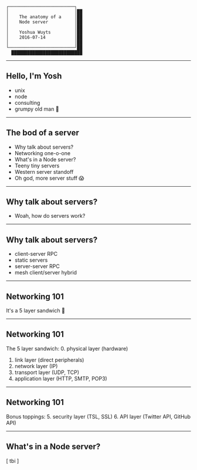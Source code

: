 ```
┌─────────────────────────┐
│                         │██
│    The anatomy of a     │██
│    Node server          │██
│                         │██
│    Yoshua Wuyts         │██
│    2016-07-14           │██
│                         │██
└─────────────────────────┘██
  ███████████████████████████
```

---
## Hello, I'm Yosh
- unix
- node
- consulting
- grumpy old man 👴

---
## The bod of a server
- Why talk about servers?
- Networking one-o-one
- What's in a Node server?
- Teeny tiny servers
- Western server standoff
- Oh god, more server stuff 😱

---
## Why talk about servers?
- Woah, how do servers work?

---
## Why talk about servers?
- client-server RPC
- static servers
- server-server RPC
- mesh client/server hybrid

---
## Networking 101
It's a 5 layer sandwich 🍔

---
## Networking 101
The 5 layer sandwich:
0. physical layer (hardware)
1. link layer (direct peripherals)
2. network layer (IP)
3. transport layer (UDP, TCP)
4. application layer (HTTP, SMTP, POP3)

---
## Networking 101
Bonus toppings:
5. security layer (TSL, SSL)
6. API layer (Twitter API, GitHub API)

---
## What's in a Node server?
[ tbi ]
